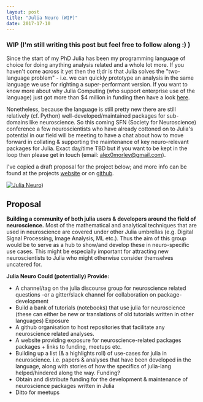 ```yaml
---
layout: post
title: "Julia Neuro (WIP)"
date: 2017-17-10
---
```


### WIP (I'm still writing this post but feel free to follow along :) )

Since the start of my PhD Julia has been my programming language of choice for doing anything analysis related and a whole lot more. If you haven't come across it yet then the tl;dr is that Julia solves the "two-language problem" - i.e. we can quickly prototype an analysis in the same language we use for righting a super-performant version. If you want to know more about why Julia Computing (who support enterprise use of the language) just got more than $4 million in funding then have a look [here](https://juliacomputing.com/press/2017/06/19/seed-funding.html).

Nonetheless, because the language is still pretty new there are still relatively (cf. Python) well-developed/maintained packages for sub-domains like neuroscience. So this coming SFN (Society for Neuroscience) conference a few neuroscientists who have already cottoned on to Julia's potential in our field will be meeting to have a chat about how to move forward in collating & supporting the maintenance of key neuro-relevant packages for Julia. Exact day/time TBD but if you want to be kept in the loop then please get in touch (email: [alex0morley@gmail.com](mailto:alex0morley@gmail.com)).

I've copied a draft proposal for the project below; and more info can be found at the projects [website](https://julianeuro.github.io/) or on [github](https://github.com/JuliaNeuro).

[![Julia Neuro](https://julianeuro.github.io/assets/julianeurologo.png)](https://julianeuro.github.io/))


## Proposal
**Building a community of both julia users & developers around the field of neuroscience.**
Most of the mathematical and analytical techniques that are used in neuroscience are covered under other Julia umbrellas (e.g. Digital Signal Processing, Image Analysis, ML etc.). Thus the aim of this group would be to serve as a hub to show/and develop these in neuro-specific use cases. This might be especially important for attracting new neuroscientists to Julia who might otherwise consider themselves uncatered for. 

**Julia Neuro Could (potentially) Provide:**
  - A channel/tag on the julia discourse group for neuroscience related questions
    -or a gitter/slack channel for collaboration on package-development
  - Build a bank of tutorials (notebooks) that use julia for neuroscience (these can either be new or translations of old tutorials written in other languages)
Exposure
  - A github organisation to host repositories that facilitate any neuroscience related analyses.
  - A website providing exposure for neuroscience-related packages packages + links to funding, meetups etc.
  - Building up a list (& a highlights roll) of use-cases for julia in neuroscience. i.e. papers & analyses that have been developed in the language, along with stories of how the specifics of julia-lang helped/hindered along the way.
Funding?
   - Obtain and distribute funding for the development & maintenance of neuroscience packages written in Julia
   - Ditto for meetups
